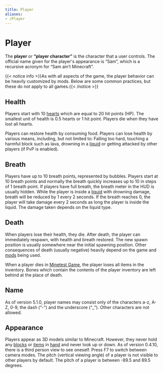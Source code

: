 ```yaml
---
title: Player
aliases:
- /Player
---
```


# Player

The **player** or **“player character”** is the character that a user controls. The official name given for the player's appearance is “Sam”, which is a recursive acronym for “Sam ain’t Minecraft”.

{{< notice info >}}As with all aspects of the game, the player behavior can be heavily customized by mods. Below are some common practices, but these do not apply to all games.{{< /notice >}}

Health
------

Players start with 10 [hearts](/hearts) which are equal to 20 hit points (HP). The smallest unit of health is 0.5 hearts or 1 hit point. Players die when they have lost all hearts.

Players can restore health by consuming food. Players can lose health by various means, including, but not limited to: Falling too hard, touching a harmful block such as lava, drowning in a [liquid](/liquid) or getting attacked by other players (if PvP is enabled).

Breath
------

Players have up to 10 breath points, represented by bubbles. Players start at 10 breath points and normally the breath quickly increases up to 10 in steps of 1 breath point. If players have full breath, the breath meter in the HUD is usually hidden. While the player is inside a [liquid](/liquid) with drowning damage, breath will be reduced by 1 every 2 seconds. If the breath reaches 0, the player will take damage every 2 seconds as long the player is inside the liquid. The damage taken depends on the liquid type.

Death
-----

When players lose their health, they die. After death, the player can immediately respawn, with health and breath restored. The new spawn position is usually somewhere near the initial spawning position. Other consequences of death (usually negative) heavily depend on the game and [mods](/mods) being used.

When a player dies in [Minetest Game](https://content.luanti.org/packages/Minetest/minetest_game/), the player loses all items in the inventory. Bones which contain the contents of the player inventory are left behind at the place of death.

Name
----

As of version 5.1.0, player names may consist only of the characters a-z, A-Z, 0-9, the dash (“-”) and the underscore (“\_”). Other characters are not allowed.

Appearance
----------

Players appear as 3D models similar to Minecraft. However, they never hold any [blocks](/nodes) or [items](/items) in [hand](/hand) and never look up or down. As of version 0.4.10, there is a third person view to see oneself. Press F7 to switch between camera modes. The pitch (vertical viewing angle) of a player is not visible to other players by default. The pitch of a player is between -89.5 and 89.5 degrees.  
